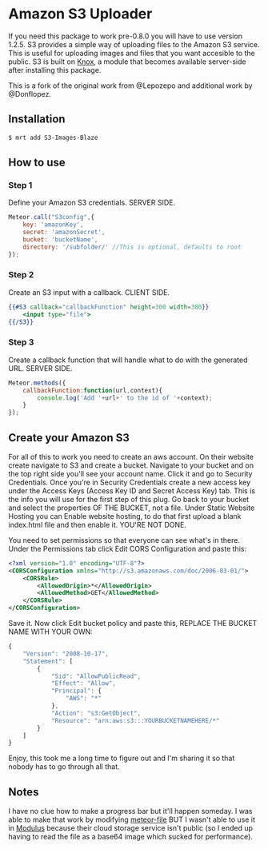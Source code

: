 # Amazon S3 Uploader
If you need this package to work pre-0.8.0 you will have to use version 1.2.5. S3 provides a simple way of uploading files to the Amazon S3 service. This is useful for uploading images and files that you want accesible to the public. S3 is built on [Knox](https://github.com/LearnBoost/knox), a module that becomes available server-side after installing this package.

This is a fork of the original work from @Lepozepo and additional work by @Donflopez.

## Installation

``` sh
$ mrt add S3-Images-Blaze
```

## How to use

### Step 1
Define your Amazon S3 credentials. SERVER SIDE.

``` javascript
Meteor.call("S3config",{
	key: 'amazonKey',
	secret: 'amazonSecret',
	bucket: 'bucketName',
	directory: '/subfolder/' //This is optional, defaults to root
});
```

### Step 2
Create an S3 input with a callback. CLIENT SIDE.

``` handlebars
{{#S3 callback="callbackFunction" height=300 width=300}}
	<input type="file">
{{/S3}}
```

### Step 3
Create a callback function that will handle what to do with the generated URL. SERVER SIDE.

``` javascript
Meteor.methods({
	callbackFunction:function(url,context){
		console.log('Add '+url+' to the id of '+context);
	}
});
```

## Create your Amazon S3
For all of this to work you need to create an aws account. On their website create navigate to S3 and create a bucket. Navigate to your bucket and on the top right side you'll see your account name. Click it and go to Security Credentials. Once you're in Security Credentials create a new access key under the Access Keys (Access Key ID and Secret Access Key) tab. This is the info you will use for the first step of this plug. Go back to your bucket and select the properties OF THE BUCKET, not a file. Under Static Website Hosting you can Enable website hosting, to do that first upload a blank index.html file and then enable it. YOU'RE NOT DONE.

You need to set permissions so that everyone can see what's in there. Under the Permissions tab click Edit CORS Configuration and paste this:

``` xml
<?xml version="1.0" encoding="UTF-8"?>
<CORSConfiguration xmlns="http://s3.amazonaws.com/doc/2006-03-01/">
    <CORSRule>
        <AllowedOrigin>*</AllowedOrigin>
        <AllowedMethod>GET</AllowedMethod>
    </CORSRule>
</CORSConfiguration>
```

Save it. Now click Edit bucket policy and paste this, REPLACE THE BUCKET NAME WITH YOUR OWN:

``` javascript
{
	"Version": "2008-10-17",
	"Statement": [
		{
			"Sid": "AllowPublicRead",
			"Effect": "Allow",
			"Principal": {
				"AWS": "*"
			},
			"Action": "s3:GetObject",
			"Resource": "arn:aws:s3:::YOURBUCKETNAMEHERE/*"
		}
	]
}
```

Enjoy, this took me a long time to figure out and I'm sharing it so that nobody has to go through all that.

## Notes

I have no clue how to make a progress bar but it'll happen someday. I was able to make that work by modifying [meteor-file](https://github.com/EventedMind/meteor-file) BUT I wasn't able to use it in [Modulus](https://modulus.io/) because their cloud storage service isn't public (so I ended up having to read the file as a base64 image which sucked for performance).